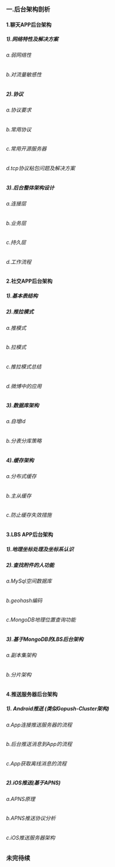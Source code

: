 ### 一.后台架构剖析
#### 1.聊天APP后台架构
##### 1).网络特性及解决方案
###### a.弱网络性
###### b.对流量敏感性
##### 2).协议
###### a.协议要求
###### b.常用协议
###### c.常用开源服务器
###### d.tcp协议粘包问题及解决方案
##### 3).后台整体架构设计
###### a.连接层
###### b.业务层
###### c.持久层
###### d.工作流程
#### 2.社交APP后台架构
##### 1).基本表结构
##### 2).推拉模式
###### a.推模式
###### b.拉模式
###### c.推拉模式总结
###### d.微博中的应用
##### 3).数据库架构
###### a.自增id
###### b.分表分库策略
##### 4).缓存架构
###### a.分布式缓存
###### b.主从缓存
###### c.防止缓存失效措施
#### 3.LBS APP后台架构
##### 1).地理坐标处理及坐标系认识
##### 2).查找附件的人功能
###### a.MySql空间数据库
###### b.geohash编码
###### c.MongoDB地理位置查询功能
##### 3).基于MongoDB的LBS后台架构
###### a.副本集架构
###### b.分片架构
#### 4.推送服务器后台架构
##### 1).	Android推送 (类似Gopush-Cluster架构)
###### a.App连接推送服务器的流程
###### b.后台推送消息到App的流程
###### c.App获取离线消息的流程
##### 2).iOS推送(基于APNS)
###### a.APNS原理
###### b.APNS推送协议分析
###### c.iOS推送服务器架构

### 未完待续

